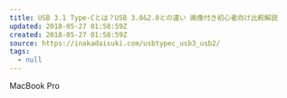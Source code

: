 ```yaml
---
title: USB 3.1 Type-Cとは？USB 3.0&2.0との違い 画像付き初心者向け比較解説
updated: 2018-05-27 01:58:59Z
created: 2018-05-27 01:58:59Z
source: https://inakadaisuki.com/usbtypec_usb3_usb2/
tags:
  - null
---
```


MacBook Pro
